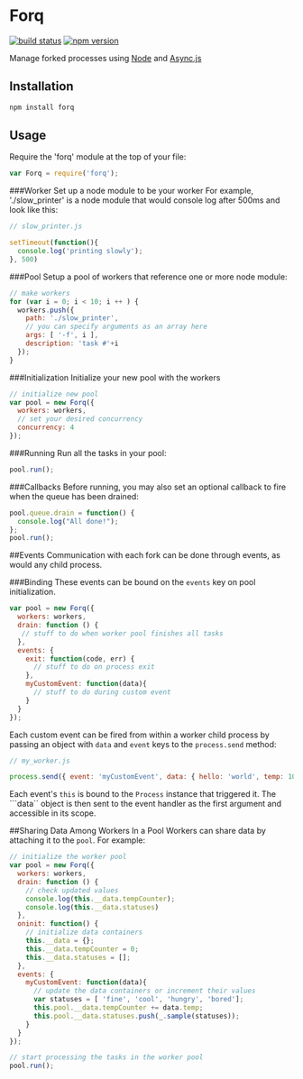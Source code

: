 # Forq
[![build status](https://travis-ci.org/omardelarosa/forq.png?branch=master)](https://travis-ci.org/omardelarosa/forq?branch=master) [![npm version](https://img.shields.io/npm/v/forq.svg)](https://img.shields.io/npm/v/forq.svg)

Manage forked processes using [Node](http://nodejs.org/) and [Async.js](https://github.com/caolan/async)

## Installation
```bash
npm install forq
```

## Usage
Require the 'forq' module at the top of your file:

```javascript
var Forq = require('forq');
```

###Worker
Set up a node module to be your worker For example, './slow_printer' is a node module that would console log after 500ms and look like this:

```javascript
// slow_printer.js

setTimeout(function(){
  console.log('printing slowly');
}, 500)
```

###Pool
Setup a pool of workers that reference one or more node module:

```javascript
// make workers
for (var i = 0; i < 10; i ++ ) {
  workers.push({
    path: './slow_printer',
    // you can specify arguments as an array here
    args: [ '-f', i ],
    description: 'task #'+i
  });
}
```

###Initialization
Initialize your new pool with the workers

```javascript
// initialize new pool
var pool = new Forq({
  workers: workers,
  // set your desired concurrency
  concurrency: 4
});
```

###Running
Run all the tasks in your pool:

```javascript
pool.run();
```

###Callbacks
Before running, you may also set an optional callback to fire when the queue has been drained:

```javascript
pool.queue.drain = function() {
  console.log("All done!");
};
pool.run();
```

##Events
Communication with each fork can be done through events, as would any child process.

###Binding
These events can be bound on the ``events`` key on pool initialization.

```javascript
var pool = new Forq({
  workers: workers,
  drain: function () {
   // stuff to do when worker pool finishes all tasks
  },
  events: {
    exit: function(code, err) {
      // stuff to do on process exit
    },
    myCustomEvent: function(data){
      // stuff to do during custom event
    }
  }
});
```

Each custom event can be fired from within a worker child process by passing an object with ``data`` and ``event`` keys to the ``process.send`` method:
```javascript
// my_worker.js

process.send({ event: 'myCustomEvent', data: { hello: 'world', temp: 100 }});
```
Each event's ``this`` is bound to the ``Process`` instance that triggered it.  The ```data`` object is then sent to the event handler as the first argument and accessible in its scope.

##Sharing Data Among Workers In a Pool
Workers can share data by attaching it to the ``pool``.  For example:
```javascript
// initialize the worker pool
var pool = new Forq({
  workers: workers,
  drain: function () {
    // check updated values
    console.log(this.__data.tempCounter);
    console.log(this.__data.statuses)
  },
  oninit: function() {
    // initialize data containers
    this.__data = {};
    this.__data.tempCounter = 0;
    this.__data.statuses = [];
  },
  events: {
    myCustomEvent: function(data){
      // update the data containers or increment their values
      var statuses = [ 'fine', 'cool', 'hungry', 'bored'];
      this.pool.__data.tempCounter += data.temp;
      this.pool.__data.statuses.push(_.sample(statuses));
    }
  }
});

// start processing the tasks in the worker pool
pool.run();
```